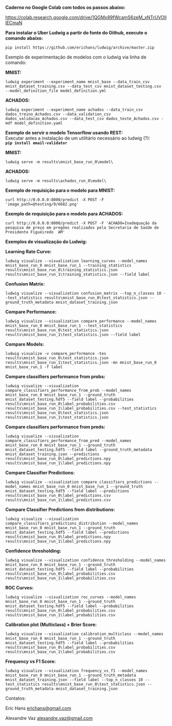 **Caderno no Google Colab com todos os passos abaixo:**

https://colab.research.google.com/drive/1QGMx89fWcamS6zeM_xNTrUVOlIlECmaN


**Para instalar o Uber Ludwig a partir do fonte do Github, execute o comando abaixo:**
```
pip install https://github.com/erichans/ludwig/archive/master.zip
```
Exemplo de experimentação de modelos com o ludwig via linha de comando:

**MNIST:**
```
ludwig experiment --experiment_name mnist_base --data_train_csv  mnist_dataset_training.csv --data_test_csv mnist_dataset_testing.csv  --model_definition_file model_definition.yml
```
**ACHADOS:**
```
ludwig experiment --experiment_name achados --data_train_csv dados_treino_Achados.csv --data_validation_csv dados_validacao_Achados.csv --data_test_csv dados_teste_Achados.csv -mdf model_definition.yaml
```

**Exemplo de servir o modelo Tensorflow usando REST:**
<br/>Executar antes a instalação de um utilitário necessário ao ludwig (?): <br/>
**```pip install email-validator```**

**MNIST:**
```
ludwig serve -m results\mnist_base_run_0\model\
```
**ACHADOS:**
```
ludwig serve -m results\achados_run_0\model\
```
**Exemplo de requisição para o modelo para MNIST:**
```
curl http://0.0.0.0:8000/predict -X POST -F 'image_path=@testing/9/6682.png'
```
**Exemplo de requisição para o modelo para ACHADOS:**
```
curl http://0.0.0.0:8000/predict -X POST -F 'ACHADO=Inadequação da pesquisa de preço em pregões realizados pela Secretaria de Saúde de Presidente Figueiredo  AM' 
```

**Exemplos de visualização do Ludwig:**

**Learning Rate Curve:**

```ludwig visualize --visualization learning_curves --model_names mnist_base_run_0 mnist_base_run_1 --training_statistics results\mnist_base_run_0\training_statistics.json results\mnist_base_run_1\training_statistics.json --field label```

**Confusion Matrix:**

```ludwig visualize --visualization confusion_matrix --top_n_classes 10 --test_statistics results\mnist_base_run_0\test_statistics.json --ground_truth_metadata mnist_dataset_training.json```

**Compare Performance:**

```ludwig visualize --visualization compare_performance --model_names mnist_base_run_0 mnist_base_run_1 --test_statistics results\mnist_base_run_0\test_statistics.json results\mnist_base_run_1\test_statistics.json --field label```

**Compare Models:**

```ludwig visualize -v compare_performance -tes results\mnist_base_run_0\test_statistics.json results\mnist_base_run_1\test_statistics.json -mn mnist_base_run_0 mnist_base_run_1 -f label```

**Compare classifiers performance from probs:**

```ludwig visualize --visualization compare_classifiers_performance_from_prob --model_names mnist_base_run_0 mnist_base_run_1 --ground_truth mnist_dataset_testing.hdf5 --field label --probabilities results\mnist_base_run_0\label_probabilities.csv results\mnist_base_run_1\label_probabilities.csv --test_statistics results\mnist_base_run_0\test_statistics.json results\mnist_base_run_1\test_statistics.json```

**Compare classifiers performance from preds:**

```ludwig visualize --visualization compare_classifiers_performance_from_pred --model_names mnist_base_run_0 mnist_base_run_1 --ground_truth mnist_dataset_testing.hdf5 --field label --ground_truth_metadata mnist_dataset_training.json --predictions results\mnist_base_run_0\label_predictions.npy results\mnist_base_run_1\label_predictions.npy```

**Compare Classifier Predictions:**

```ludwig visualize --visualization compare_classifiers_predictions --model_names mnist_base_run_0 mnist_base_run_1 --ground_truth mnist_dataset_testing.hdf5 --field label --predictions results\mnist_base_run_0\label_predictions.csv results\mnist_base_run_1\label_predictions.csv```

**Compare Classifier Predictions from distributions:**

```ludwig visualize --visualization compare_classifiers_predictions_distribution --model_names mnist_base_run_0 mnist_base_run_1 --ground_truth mnist_dataset_testing.hdf5 --field label --predictions results\mnist_base_run_0\label_predictions.npy results\mnist_base_run_1\label_predictions.npy```

**Confidence thresholding:**

```ludwig visualize --visualization confidence_thresholding --model_names mnist_base_run_0 mnist_base_run_1 --ground_truth mnist_dataset_testing.hdf5 --field label --probabilities results\mnist_base_run_0\label_probabilities.csv results\mnist_base_run_1\label_probabilities.csv```

**ROC Curves:**

```ludwig visualize --visualization roc_curves --model_names mnist_base_run_0 mnist_base_run_1 --ground_truth mnist_dataset_testing.hdf5 --field label --probabilities results\mnist_base_run_0\label_probabilities.csv results\mnist_base_run_1\label_probabilities.csv```

**Calibration plot (Multiclass) + Brier Score:**

```ludwig visualize --visualization calibration_multiclass --model_names mnist_base_run_0 mnist_base_run_1 --ground_truth mnist_dataset_testing.hdf5 --field label --probabilities results\mnist_base_run_0\label_probabilities.csv results\mnist_base_run_1\label_probabilities.csv```

**Frequency vs F1 Score:**

```ludwig visualize --visualization frequency_vs_f1 --model_names mnist_base_run_0 mnist_base_run_1 --ground_truth_metadata mnist_dataset_training.json --field label --top_n_classes 10 --test_statistics results\mnist_base_run_0\test_statistics.json --ground_truth_metadata mnist_dataset_training.json```

Contatos:

Eric Hans <erichans@gmail.com>

Alexandre Vaz <alexandre.vaz@gmail.com>
